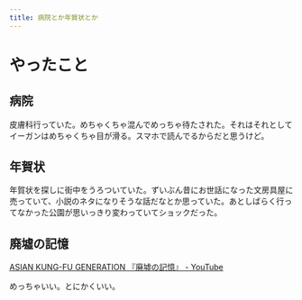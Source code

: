 ```yaml
---
title: 病院とか年賀状とか
---
```


# やったこと

## 病院

皮膚科行っていた。めちゃくちゃ混んでめっちゃ待たされた。それはそれとしてイーガンはめちゃくちゃ目が滑る。スマホで読んでるからだと思うけど。

## 年賀状

年賀状を探しに街中をうろついていた。ずいぶん昔にお世話になった文房具屋に売っていて、小説のネタになりそうな話だなとか思っていた。あとしばらく行ってなかった公園が思いっきり変わっていてショックだった。

## 廃墟の記憶

<a href="https://www.youtube.com/watch?v=NKeS6l3Q61s" class="embedly-card">ASIAN KUNG-FU GENERATION 『廃墟の記憶』 - YouTube</a>

めっちゃいい。とにかくいい。